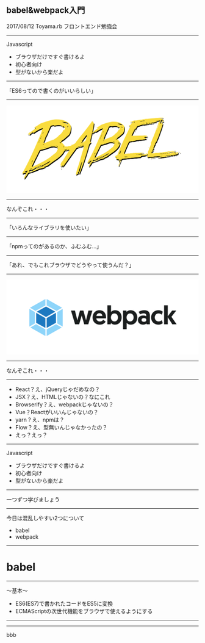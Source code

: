 ## babel&webpack入門

2017/08/12 Toyama.rb フロントエンド勉強会

---

Javascript

- ブラウザだけですぐ書けるよ
- 初心者向け
- 型がないから楽だよ

---

「ES6ってので書くのがいいらしい」

---

![Logo](assets/babel.png)

---

なんぞこれ・・・

---

「いろんなライブラリを使いたい」

---

「npmってのがあるのか、ふむふむ...」

---

「あれ、でもこれブラウザでどうやって使うんだ？」

---

![Logo](assets/webpack.png)

---

なんぞこれ・・・

---

- React？え、jQueryじゃだめなの？
- JSX？え、HTMLじゃないの？なにこれ
- Browserify？え、webpackじゃないの？
- Vue？Reactがいいんじゃないの？
- yarn？え、npmは？
- Flow？え、型無いんじゃなかったの？
- えっ？えっ？

---

Javascript

- ブラウザだけですぐ書けるよ
- 初心者向け
- 型がないから楽だよ

---

一つずつ学びましょう

---

今日は混乱しやすい2つについて

- babel
- webpack

---

# babel

---

〜基本〜

- ES6(ES7)で書かれたコードをES5に変換
- ECMAScriptの次世代機能をブラウザで使えるようにする

---



---

bbb
